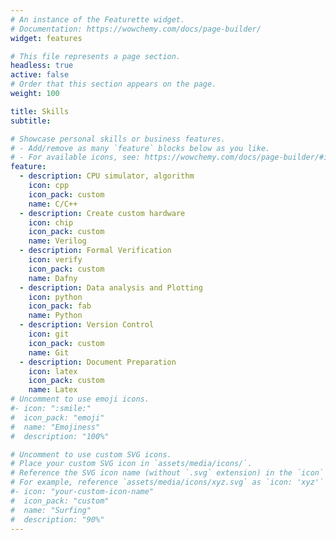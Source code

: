 ```yaml
---
# An instance of the Featurette widget.
# Documentation: https://wowchemy.com/docs/page-builder/
widget: features

# This file represents a page section.
headless: true
active: false
# Order that this section appears on the page.
weight: 100

title: Skills
subtitle:

# Showcase personal skills or business features.
# - Add/remove as many `feature` blocks below as you like.
# - For available icons, see: https://wowchemy.com/docs/page-builder/#icons
feature:
  - description: CPU simulator, algorithm
    icon: cpp
    icon_pack: custom
    name: C/C++
  - description: Create custom hardware
    icon: chip
    icon_pack: custom
    name: Verilog
  - description: Formal Verification
    icon: verify
    icon_pack: custom
    name: Dafny
  - description: Data analysis and Plotting
    icon: python
    icon_pack: fab
    name: Python
  - description: Version Control
    icon: git
    icon_pack: custom
    name: Git
  - description: Document Preparation
    icon: latex
    icon_pack: custom
    name: Latex
# Uncomment to use emoji icons.
#- icon: ":smile:"
#  icon_pack: "emoji"
#  name: "Emojiness"
#  description: "100%"

# Uncomment to use custom SVG icons.
# Place your custom SVG icon in `assets/media/icons/`.
# Reference the SVG icon name (without `.svg` extension) in the `icon` field.
# For example, reference `assets/media/icons/xyz.svg` as `icon: 'xyz'`
#- icon: "your-custom-icon-name"
#  icon_pack: "custom"
#  name: "Surfing"
#  description: "90%"
---
```

